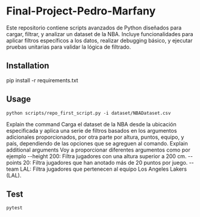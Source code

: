 # Final-Project-Pedro-Marfany
 Este repositorio contiene scripts avanzados de Python diseñados para cargar, filtrar, y analizar un dataset de la NBA. Incluye funcionalidades para aplicar filtros específicos a los datos, realizar debugging básico, y ejecutar pruebas unitarias para validar la lógica de filtrado.

## Installation

   pip install -r requirements.txt

## Usage
    python scripts/repo_first_script.py -i dataset/NBADataset.csv

Explain the command
 Carga el dataset de la NBA desde la ubicación especificada y aplica una serie de filtros basados en los argumentos adicionales proporcionados, por otra parte  por altura, puntos, equipo, y país, dependiendo de las opciones que se agreguen al comando. 
Explain additional arguments
Voy a proporcionar diferentes argumentos como por ejemplo
 --height 200: Filtra jugadores con una altura superior a 200 cm.
 --points 20: Filtra jugadores que han anotado más de 20 puntos por    juego.
 --team LAL: Filtra jugadores que pertenecen al equipo Los Angeles Lakers (LAL).



## Test

    pytest

